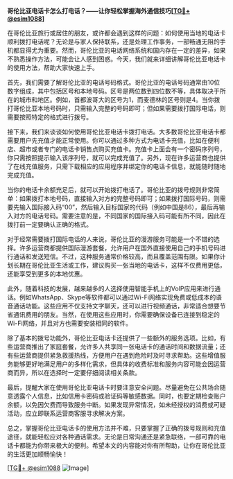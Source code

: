 **哥伦比亚电话卡怎么打电话？——让你轻松掌握海外通信技巧[[TG💪+ @esim1088](https://t.me/s/esim1088)]**

在哥伦比亚旅行或居住的朋友，或许都会遇到这样的问题：如何使用当地的电话卡顺利拨打电话呢？无论是与家人保持联系，还是处理工作事务，一部畅通无阻的手机都显得尤为重要。然而，哥伦比亚的电话网络系统和国内存在一定的差异，如果不熟悉操作方法，可能会让人感到困惑。今天，我们就来详细讲解哥伦比亚电话卡的使用方法，帮助大家快速上手。

首先，我们需要了解哥伦比亚的电话号码格式。哥伦比亚的电话号码通常由10位数字组成，其中包括区号和本地号码。区号是两位数到四位数不等，具体取决于所在的城市和地区。例如，首都波哥大的区号为1，而麦德林的区号则是4。当你拨打哥伦比亚本地号码时，只需输入完整的号码即可；但如果需要拨打国际电话，则需要按照特定的格式进行拨号。

接下来，我们来谈谈如何使用哥伦比亚电话卡拨打电话。大多数哥伦比亚电话卡都需要用户先充值才能正常使用。你可以通过多种方式为电话卡充值，比如在便利店、超市或者专门的电话卡销售点购买充值卡。充值卡上面会有一个密码序列号，你只需按照提示输入该序列号，就可以完成充值了。另外，现在许多运营商也提供了在线充值服务，只需下载相应的应用程序并绑定你的电话卡信息，就能随时随地完成充值。

当你的电话卡余额充足后，就可以开始拨打电话了。哥伦比亚的拨号规则非常简单：如果拨打本地号码，直接输入对方的完整号码即可；如果拨打国际号码，则需要先输入国际接入码“00”，然后输入目标国家的代码（例如中国是86），最后再输入对方的电话号码。需要注意的是，不同国家的国际接入码可能有所不同，因此在拨打前一定要确认正确的格式。

对于经常需要拨打国际电话的人来说，哥伦比亚的漫游服务可能是一个不错的选择。许多运营商都提供国际漫游套餐，允许用户在国外直接使用自己的手机号码进行通话和发送短信。不过，这种服务通常价格较高，而且覆盖范围有限。如果你计划长期在哥伦比亚生活或工作，建议购买一张当地的电话卡，这样不仅费用更低，还能享受到更多的本地优惠。

此外，随着科技的发展，越来越多的人选择使用智能手机上的VoIP应用来进行通话。例如WhatsApp、Skype等软件都可以通过Wi-Fi网络实现免费或低成本的语音通话功能。这些应用不仅支持文字聊天，还可以进行视频通话，非常适合想要节省通讯费用的朋友。当然，在使用这些应用时，你需要确保设备已连接到稳定的Wi-Fi网络，并且对方也需要安装相同的软件。

除了基本的拨号功能外，哥伦比亚电话卡还提供了一些额外的服务选项。比如，有些运营商推出了家庭套餐，允许多人共享同一张电话卡的通话时间和数据流量；还有些运营商提供紧急救援热线，方便用户在遇到危险时及时寻求帮助。这些增值服务能够更好地满足用户的多样化需求，但具体的收费标准和服务内容可能会因运营商而异，所以在选择时一定要仔细阅读相关条款。

最后，提醒大家在使用哥伦比亚电话卡时要注意安全问题。尽量避免在公共场合随意透露个人信息，比如信用卡密码或验证码等敏感数据。同时，也要定期检查账户余额，以免因欠费而导致服务中断。如果发现异常情况，如未经授权的消费或可疑活动，应立即联系运营商客服寻求解决方案。

总之，掌握哥伦比亚电话卡的使用方法并不难，只要掌握了正确的拨号规则和充值途径，就能轻松应对各种通话需求。无论是日常沟通还是紧急联络，一部可靠的电话卡都能为你带来极大的便利。希望本文的内容能对你有所帮助，让你在哥伦比亚的生活更加顺畅愉快！

[[TG💪+ @esim1088](https://t.me/s/esim1088) ![Image](https://i.postimg.cc/4NQfJmqS/Snipaste-2025-05-13-00-14-12.png)]